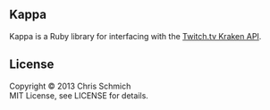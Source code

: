 ## Kappa

Kappa is a Ruby library for interfacing with the [Twitch.tv Kraken API](https://github.com/justintv/Twitch-API).

## License

Copyright &copy; 2013 Chris Schmich
<br />
MIT License, see LICENSE for details.
